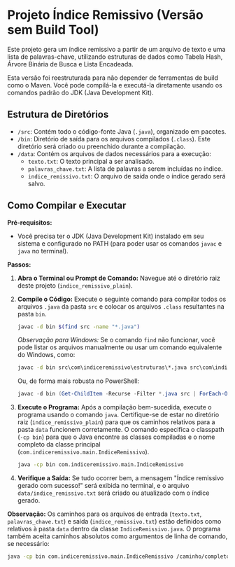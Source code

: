 # Projeto Índice Remissivo (Versão sem Build Tool)

Este projeto gera um índice remissivo a partir de um arquivo de texto e uma lista de palavras-chave, utilizando estruturas de dados como Tabela Hash, Árvore Binária de Busca e Lista Encadeada.

Esta versão foi reestruturada para não depender de ferramentas de build como o Maven. Você pode compilá-la e executá-la diretamente usando os comandos padrão do JDK (Java Development Kit).

## Estrutura de Diretórios

*   `/src`: Contém todo o código-fonte Java (`.java`), organizado em pacotes.
*   `/bin`: Diretório de saída para os arquivos compilados (`.class`). Este diretório será criado ou preenchido durante a compilação.
*   `/data`: Contém os arquivos de dados necessários para a execução:
    *   `texto.txt`: O texto principal a ser analisado.
    *   `palavras_chave.txt`: A lista de palavras a serem incluídas no índice.
    *   `indice_remissivo.txt`: O arquivo de saída onde o índice gerado será salvo.

## Como Compilar e Executar

**Pré-requisitos:**
*   Você precisa ter o JDK (Java Development Kit) instalado em seu sistema e configurado no PATH (para poder usar os comandos `javac` e `java` no terminal).

**Passos:**

1.  **Abra o Terminal ou Prompt de Comando:** Navegue até o diretório raiz deste projeto (`indice_remissivo_plain`).

2.  **Compile o Código:** Execute o seguinte comando para compilar todos os arquivos `.java` da pasta `src` e colocar os arquivos `.class` resultantes na pasta `bin`.

    ```bash
    javac -d bin $(find src -name "*.java")
    ```
    *Observação para Windows:* Se o comando `find` não funcionar, você pode listar os arquivos manualmente ou usar um comando equivalente do Windows, como:
    ```cmd
    javac -d bin src\com\indiceremissivo\estruturas\*.java src\com\indiceremissivo\model\*.java src\com\indiceremissivo\util\*.java src\com\indiceremissivo\main\*.java
    ```
    Ou, de forma mais robusta no PowerShell:
    ```powershell
    javac -d bin (Get-ChildItem -Recurse -Filter *.java src | ForEach-Object { $_.FullName })
    ```

3.  **Execute o Programa:** Após a compilação bem-sucedida, execute o programa usando o comando `java`. Certifique-se de estar no diretório raiz (`indice_remissivo_plain`) para que os caminhos relativos para a pasta `data` funcionem corretamente. O comando especifica o classpath (`-cp bin`) para que o Java encontre as classes compiladas e o nome completo da classe principal (`com.indiceremissivo.main.IndiceRemissivo`).

    ```bash
    java -cp bin com.indiceremissivo.main.IndiceRemissivo
    ```

4.  **Verifique a Saída:** Se tudo ocorrer bem, a mensagem "Índice remissivo gerado com sucesso!" será exibida no terminal, e o arquivo `data/indice_remissivo.txt` será criado ou atualizado com o índice gerado.

**Observação:** Os caminhos para os arquivos de entrada (`texto.txt`, `palavras_chave.txt`) e saída (`indice_remissivo.txt`) estão definidos como relativos à pasta `data` dentro da classe `IndiceRemissivo.java`. O programa também aceita caminhos absolutos como argumentos de linha de comando, se necessário:

```bash
java -cp bin com.indiceremissivo.main.IndiceRemissivo /caminho/completo/texto.txt /caminho/completo/palavras_chave.txt /caminho/completo/saida.txt
```

